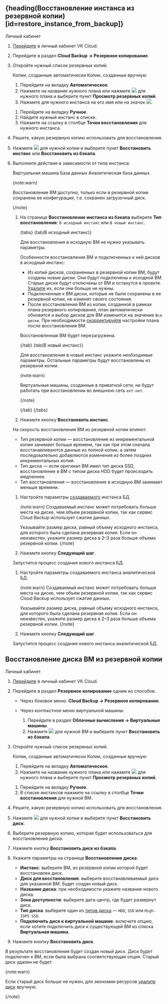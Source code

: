 ## {heading(Восстановление инстанса из резервной копии)[id=restore_instance_from_backup]}

<tabs>
<tablist>
<tab>Личный кабинет</tab>
</tablist>
<tabpanel>

1. [Перейдите](https://msk.cloud.vk.com/app/) в личный кабинет VK Cloud.
1. Перейдите в раздел **Cloud Backup → Резервное копирование**.
1. Откройте нужный список резервных копий.

   <tabs>
   <tablist>
   <tab>Копии, созданные автоматически</tab>
   <tab>Копии, созданные вручную</tab>
   </tablist>
   <tabpanel>

      1. Перейдите на вкладку **Автоматическое**.
      1. Нажмите на название нужного плана или нажмите ![ ](/ru/assets/more-icon.svg "inline") для нужного плана и выберите пункт **Просмотр резервных копий**.
      1. Нажмите для нужного инстанса на его имя или на значок ![ ](/ru/assets/right-arrow-icon.svg "inline").

   </tabpanel>
   <tabpanel>

      1. Перейдите на вкладку **Ручное**.
      1. Найдите нужный инстанс в списке.
      1. Нажмите на ссылку в столбце **Точки восстановления** для нужного инстанса.

   </tabpanel>
   </tabs>

1. Решите, какую резервную копию использовать для восстановления.
1. Нажмите ![ ](/ru/assets/more-icon.svg "inline") для нужной копии и выберите пункт **Восстановить инстанс** или **Восстановить из бэкапа**.
1. Выполните действия в зависимости от типа инстанса:

    <tabs>
    <tablist>
    <tab>Виртуальная машина</tab>
    <tab>База данных</tab>
    <tab>Аналитическая база данных</tab>
    </tablist>
    <tabpanel>

    {note:warn}

    Восстановление ВМ доступно, только если в резервной копии сохранена ее конфигурация, т.е. сохранен загрузочный диск.

    {/note}

    1. На странице **Восстановление инстанса из бэкапа** выберите **Тип восстановления**: `В исходный инстанс` или `В новый инстанс`.

         {tabs}
         {tab(В исходный инстанс)}

         Для восстановления в исходную ВМ не нужно указывать параметры.

         Особенности восстановления ВМ и подключенных к ней дисков в исходный инстанс:

         - Из копий дисков, сохраненных в резервной копии ВМ, будут созданы новые диски. Они будут подключены к исходной ВМ. Старые диски будут отключены от ВМ и останутся в проекте. [Удалите](/ru/computing/iaas/instructions/volumes#delete_disk) их, если они больше не нужны.
         - Подключенные к ВМ диски, которые не были сохранены в ее резервной копии, не изменят своего состояния.
         - После восстановления ВМ из копии, созданной в рамках плана резервного копирования, план автоматически обновится и выбор дисков для ВМ изменится на значение `Все диски`. При необходимости [скорректируйте](../manage-backup-plan#edit_backup_plan) настройки плана после восстановления ВМ.

         Восстановленная ВМ будет перезагружена.

         {/tab}
         {tab(В новый инстанс)}

         Для восстановления в новый инстанс укажите необходимые параметры. Остальные параметры будут восстановлены из резервной копии.

         {note:warn}

         Виртуальные машины, созданные в приватной сети, не будут работать при восстановлении во внешнюю сеть `ext-net`.

         {/note}

         {/tab}
         {/tabs}

    1. Нажмите кнопку **Восстановить инстанс**.

    На скорость восстановления ВМ из резервной копии влияют:

    - Тип резервной копии — восстановление из инкрементальной копии занимает больше времени, так как при этом сначала восстанавливаются данные из полной копии, а затем последовательно добавляются изменения из более поздних инкрементальных копий.
    - Тип диска — если оригинал ВМ имел тип диска SSD, восстановление в ВМ с типом диска HDD будет происходить медленнее.
    - Тип восстановления — восстановление в исходную ВМ занимает меньше времени.

    </tabpanel>
    <tabpanel>

    1. Настройте параметры [создаваемого](/ru/dbs/dbaas/instructions/create) инстанса БД.

       {note:warn}
       Создаваемый инстанс может потребовать больше места на диске, чем объем резервной копии, так как сервис Cloud Backup использует сжатие данных.

       Указывайте размер диска, равный объему исходного инстанса, для которого была сделана резервная копия. Если он неизвестен, укажите размер диска в 2–3 раза больше объема резервной копии.
       {/note}

    1. Нажмите кнопку **Следующий шаг**.

    Запустится процесс создания нового инстанса БД.

    </tabpanel>
    <tabpanel>

    1. Настройте параметры создаваемого инстанса аналитической БД.

       {note:warn}
       Создаваемый инстанс может потребовать больше места на диске, чем объем резервной копии, так как сервис Cloud Backup использует сжатие данных.

       Указывайте размер диска, равный объему исходного инстанса, для которого была сделана резервная копия. Если он неизвестен, укажите размер диска в 2–3 раза больше объема резервной копии.
       {/note}

    1. Нажмите кнопку **Следующий шаг**.

    Запустится процесс создания нового инстанса аналитической БД.

    </tabpanel>
    </tabs>

</tabpanel>
</tabs>

## Восстановление диска ВМ из резервной копии

<tabs>
<tablist>
<tab>Личный кабинет</tab>
</tablist>
<tabpanel>

1. [Перейдите](https://msk.cloud.vk.com/app/) в личный кабинет VK Cloud.
1. Перейдите в раздел **Резервное копирование** одним из способов.

   - Через боковое меню: **Cloud Backup → Резервное копирование**.

   - Через контекстное меню виртуальной машины:

      1. Перейдите в раздел **Облачные вычисления → Виртуальные машины**.
      1. Нажмите ![ ](/ru/assets/more-icon.svg "inline") для нужной ВМ и выберите пункт **Восстановить из бэкапа**.

1. Откройте нужный список резервных копий.

   <tabs>
   <tablist>
   <tab>Копии, созданные автоматически</tab>
   <tab>Копии, созданные вручную</tab>
   </tablist>
   <tabpanel>

      1. Перейдите на вкладку **Автоматическое**.
      1. Нажмите на название нужного плана или нажмите ![ ](/ru/assets/more-icon.svg "inline") для нужного плана и выберите пункт **Просмотр резервных копий**.

   </tabpanel>
   <tabpanel>

      1. Перейдите на вкладку **Ручное**.
      1. В списке инстансов нажмите на ссылку в столбце **Точки восстановления** для нужной ВМ.

   </tabpanel>
   </tabs>

1. Решите, какую резервную копию использовать для восстановления.
1. Нажмите ![ ](/ru/assets/more-icon.svg "inline") для нужной копии и выберите пункт **Восстановить диск**.
1. Выберите резервную копию, которая будет использоваться для восстановления диска.
1. Нажмите кнопку **Восстановить диск из бэкапа**.
1. Укажите параметры на странице **Восстановление диска**:

   - **Инстанс**: выберите ВМ, из резервной копии которой будет восстановлен диск.
   - **Диск для восстановления**: выберите восстанавливаемый диск для указанной ВМ. Будет создан новый диск.
   - **Название диска**: при необходимости укажите название нового диска.
   - **Зона доступности**: выберите дата-центр, где будет развернут диск.
   - **Тип диска**: выберите один из [типов диска](/ru/computing/iaas/concepts/data-storage/disk-types#disk_types) — `HDD`, `SSD` или `High-IOPS SSD`.
   - **Подключить диск к виртуальной машине**: включите опцию, если хотите подключить диск к существующей ВМ из списка **Виртуальная машина**.

1. Нажмите кнопку **Восстановить диск**.

</tabpanel>
</tabs>

В результате восстановления будет создан новый диск. Диск будет подключен к ВМ, если была выбрана соответствующая опция. Старый диск удален не будет.

{note:warn}

Если старый диск больше не нужен, для экономии ресурсов [удалите диск](/ru/computing/iaas/instructions/volumes#delete_disk) вручную.

{/note}
